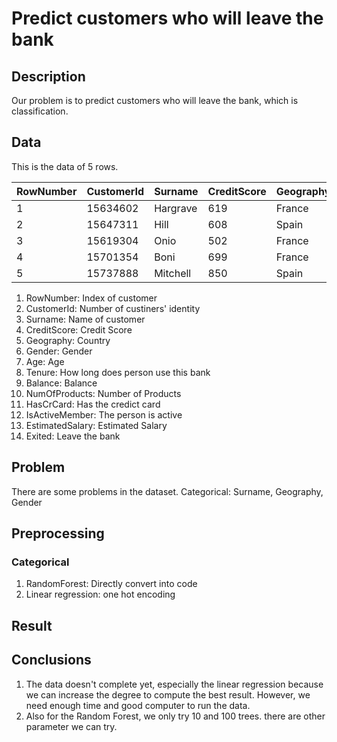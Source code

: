 # Predict customers who will leave the bank

## Description
  Our problem is to predict customers who will leave the bank, which is classification. 

## Data

This is the data of 5 rows.

|RowNumber|CustomerId|Surname|CreditScore|Geography|Gender|Age|Tenure|Balance|NumOfProducts|HasCrCard|IsActiveMember|EstimatedSalary|Exited|
| --- | --- | --- | --- | --- | --- | --- | --- | --- | --- | --- | --- | --- | --- |
|1|15634602|Hargrave|619|France|Female|42|2|0|1|1|1|101348.88|1|
|2|15647311|Hill|608|Spain|Female|41|1|83807.86|1|0|1|112542.58|0|
|3|15619304|Onio|502|France|Female|42|8|159660.8|3|1|0|113931.57|1|
|4|15701354|Boni|699|France|Female|39|1|0|2|0|0|93826.63|0|
|5|15737888|Mitchell|850|Spain|Female|43|2|125510.82|1|1|1|79084.1|0|

1. RowNumber: Index of customer
2. CustomerId: Number of custiners' identity
3. Surname: Name of customer
4. CreditScore: Credit Score 
5. Geography: Country
6. Gender: Gender
7. Age: Age
8. Tenure: How long does person use this bank
9. Balance: Balance
10. NumOfProducts: Number of Products
11. HasCrCard: Has the credict card 
12. IsActiveMember: The person is active
13. EstimatedSalary: Estimated Salary
14. Exited: Leave the bank

## Problem

There are some problems in the dataset. 
Categorical: Surname, Geography, Gender


## Preprocessing

### Categorical
  1. RandomForest: Directly convert into code
  2. Linear regression: one hot encoding

## Result


## Conclusions
1. The data doesn't complete yet, especially the linear regression because we can increase the degree to compute the best result. However, we need enough time and good computer to run the data.
2. Also for the Random Forest, we only try 10 and 100 trees. there are other parameter we can try.

